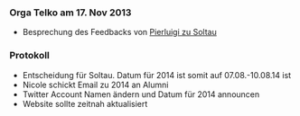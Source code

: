 ### Orga Telko am 17. Nov 2013

* Besprechung des Feedbacks von [Pierluigi zu Soltau](http://www.softwerkskammer.org/mailarchive/message/20131112234156.GB1348%40pluto-3.local)

### Protokoll

* Entscheidung für Soltau. Datum für 2014 ist somit auf 07.08.-10.08.14 ist 
* Nicole schickt Email zu 2014 an Alumni
* Twitter Account Namen ändern und Datum für 2014 announcen
* Website sollte zeitnah aktualisiert
